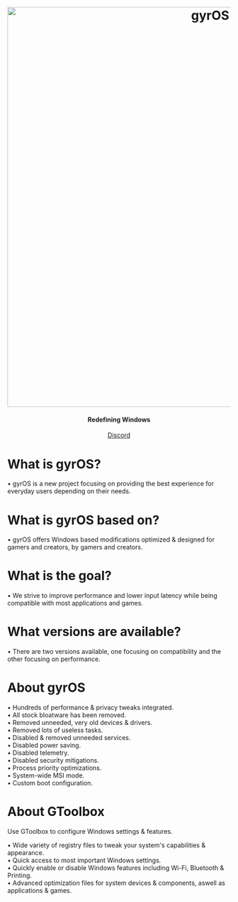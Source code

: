<h1 align="center">
  <br>
  <a href="https://discord.com/invite/u3ruZyKsWT"><img src="https://i.imgur.com/vbzNUpL.jpg" alt="gyrOS" width="900"></a>
</h1>
<h4 align="center">Redefining Windows</h4>
<p align="center">
<a href="https://discord.com/invite/u3ruZyKsWT" target="_blank">Discord</a>
</p>

# What is gyrOS?
• gyrOS is a new project focusing on providing the best experience for everyday users depending on their needs.

# What is gyrOS based on?
• gyrOS offers Windows based modifications optimized & designed for gamers and creators, by gamers and creators.

# What is the goal?
• We strive to improve performance and lower input latency while being compatible with most applications and games.

# What versions are available?
• There are two versions available, one focusing on compatibility and the other focusing on performance.

# About gyrOS

• Hundreds of performance & privacy tweaks integrated. <br>
• All stock bloatware has been removed. <br>
• Removed unneeded, very old devices & drivers. <br>
• Removed lots of useless tasks. <br>
• Disabled & removed unneeded services. <br>
• Disabled power saving. <br>
• Disabled telemetry. <br>
• Disabled security mitigations. <br>
• Process priority optimizations. <br>
• System-wide MSI mode. <br>
• Custom boot configuration. <br>

# About GToolbox

Use GToolbox to configure Windows settings & features.

• Wide variety of registry files to tweak your system's capabilities & appearance. <br>
• Quick access to most important Windows settings. <br>
• Quickly enable or disable Windows features including Wi-Fi, Bluetooth & Printing. <br>
• Advanced optimization files for system devices & components, aswell as applications & games. <br>